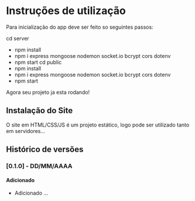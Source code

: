 # Instruções de utilização

 Para inicialização do app deve ser feito so seguintes passos:

cd server 
- npm install
- npm i express mongoose nodemon socket.io bcrypt cors dotenv
- npm start
cd public
- npm install
- npm i express mongoose nodemon socket.io bcrypt cors dotenv
- npm start

 Agora seu projeto ja esta rodando!

## Instalação do Site

O site em HTML/CSS/JS é um projeto estático, logo pode ser utilizado tanto em servidores...

## Histórico de versões

### [0.1.0] - DD/MM/AAAA
#### Adicionado
- Adicionado ...